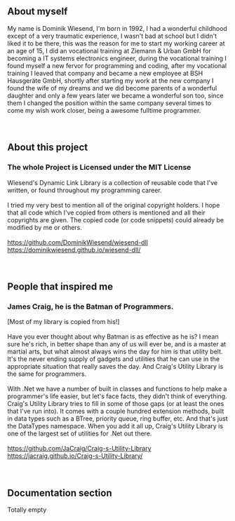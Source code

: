 ## About myself
My name is Dominik Wiesend, I'm born in 1992, I had a wonderful childhood except of a very traumatic experience, I wasn't bad at school but I didn't liked it to be there, this was the reason for me to start my working career at an age of 15, I did an vocational training at Ziemann & Urban GmbH for becoming a IT systems electronics engineer, during the vocational training I found myself a new fervor for programming and coding, after my vocational training I leaved that company and became a new employee at BSH Hausgeräte GmbH, shortly after starting my work at the new company I found the wife of my dreams and we did become parents of a wonderful daughter and only a few years later we became a wonderful son too, since them I changed the position within the same company several times to come my wish work closer, being a awesome fulltime programmer.
<br />
<br />
<br />
## About this project
### The whole Project is Licensed under the MIT License
Wiesend's Dynamic Link Library is a collection of reusable code that I've written, or found throughout my programming career. 
<br />
<br />I tried my very best to mention all of the original copyright holders. I hope that all code which I've copied from others is mentioned and all their copyrights are given. The copied code (or code snippets) could already be modified by me or others.
<br />
<br /><a href="https://github.com/DominikWiesend/wiesend-dll">https://github.com/DominikWiesend/wiesend-dll</a>
<br /><a href="https://dominikwiesend.github.io/wiesend-dll/">https://dominikwiesend.github.io/wiesend-dll/</a>
<br />
<br />
<br />
## People that inspired me
### James Craig, he is the Batman of Programmers. 
[Most of my library is copied from his!]
<br />
<br />Have you ever thought about why Batman is as effective as he is? I mean sure he's rich, in better shape than any of us will ever be, and is a master at martial arts, but what almost always wins the day for him is that utility belt. It's the never ending supply of gadgets and utilities that he can use in the appropriate situation that really saves the day. And Craig's Utility Library is the same for programmers.
<br />
<br />With .Net we have a number of built in classes and functions to help make a programmer's life easier, but let's face facts, they didn't think of everything. Craig's Utility Library tries to fill in some of those gaps (or at least the ones that I've run into). It comes with a couple hundred extension methods, built in data types such as a BTree, priority queue, ring buffer, etc. And that's just the DataTypes namespace. When you add it all up, Craig's Utility Library is one of the largest set of utilities for .Net out there.
<br />
<br /><a href="https://github.com/JaCraig/Craig-s-Utility-Library">https://github.com/JaCraig/Craig-s-Utility-Library</a>
<br /><a href="https://jacraig.github.io/Craig-s-Utility-Library/">https://jacraig.github.io/Craig-s-Utility-Library/</a>
<br />
<br />
<br />
## Documentation section
Totally empty